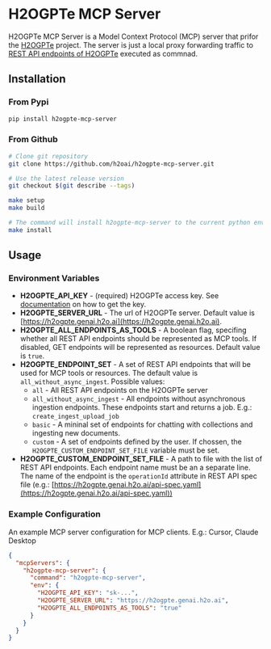 # H2OGPTe MCP Server

H2OGPTe MCP Server is a Model Context Protocol (MCP) server that prifor the [H2OGPTe](https://h2o.ai/platform/enterprise-h2ogpte/) project. 
The server is just a local proxy forwarding traffic to [REST API endpoints of H2OGPTe](https://h2ogpte.genai.h2o.ai/swagger-ui/) executed as commnad.

##  Installation

### From Pypi

```sh
pip install h2ogpte-mcp-server
```

### From Github

```sh
# Clone git repository
git clone https://github.com/h2oai/h2ogpte-mcp-server.git

# Use the latest release version
git checkout $(git describe --tags)

make setup
make build

# The command will install h2ogpte-mcp-server to the current python environment
make install
```

## Usage

### Environment Variables
- **H2OGPTE_API_KEY** - (required) H2OGPTe access key. See [documentation](https://docs.h2o.ai/enterprise-h2ogpte/guide/apis#create-an-api-key) on how to get the key.
- **H2OGPTE_SERVER_URL** - The url of H2OGPTe server. Default value is [https://h2ogpte.genai.h2o.ai](https://h2ogpte.genai.h2o.ai).
- **H2OGPTE_ALL_ENDPOINTS_AS_TOOLS** - A boolean flag, specifing whether all REST API endpoints should be represented as MCP tools. If disabled, GET endpoints will be represented as resources. Default value is `true`.
- **H2OGPTE_ENDPOINT_SET** - A set of REST API endpoints that will be used for MCP tools or resources. The default value is `all_without_async_ingest`. Possible values:
  - `all` - All REST API endpoints on the H2OGPTe server
  - `all_without_async_ingest` - All endpoints without asynchronous ingestion endpoints. These endpoints start  and returns a job. E.g.: `create_ingest_upload_job` 
  - `basic` - A mininal set of endpoints for chatting with collections and ingesting new documents.
  - `custom` - A set of endpoints defined by the user. If chossen, the `H2OGPTE_CUSTOM_ENDPOINT_SET_FILE` variable must be set.
- **H2OGPTE_CUSTOM_ENDPOINT_SET_FILE** - A path to file with the list of REST API endpoints. Each endpoint name must be an a separate line. The name of the endpoint is the `operationId` attribute in REST API spec file (e.g.: [https://h2ogpte.genai.h2o.ai/api-spec.yaml](https://h2ogpte.genai.h2o.ai/api-spec.yaml)) 

### Example Configuration
An example MCP server configuration for MCP clients. E.g.: Cursor, Claude Desktop

```json
{
  "mcpServers": {
    "h2ogpte-mcp-server": {
      "command": "h2ogpte-mcp-server",
      "env": {
        "H2OGPTE_API_KEY": "sk-...",
        "H2OGPTE_SERVER_URL": "https://h2ogpte.genai.h2o.ai",
        "H2OGPTE_ALL_ENDPOINTS_AS_TOOLS": "true"
      }
    }
  }
}
```


